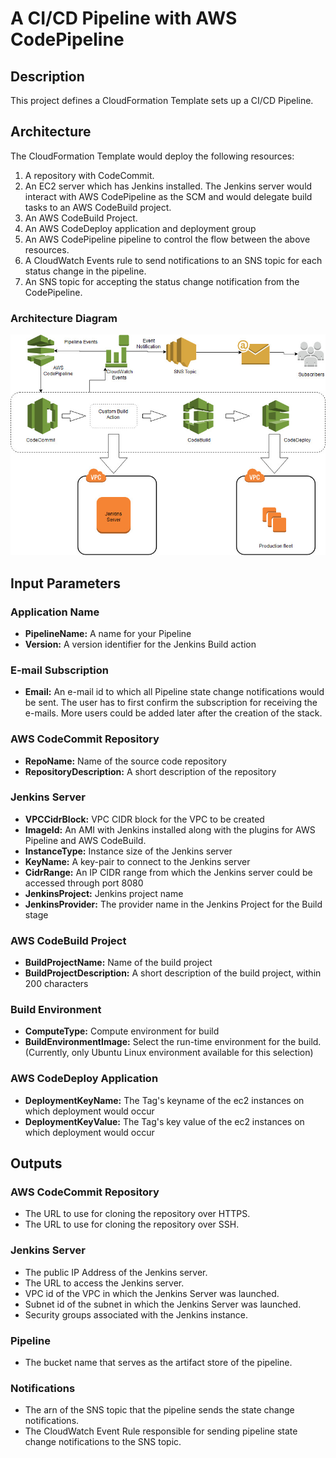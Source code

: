 # A CI/CD Pipeline with AWS CodePipeline

## Description
This project defines a CloudFormation Template sets up a CI/CD Pipeline.

## Architecture
The CloudFormation Template would deploy the following resources:  
1. A repository with CodeCommit.
1. An EC2 server which has Jenkins installed. The Jenkins server would interact with AWS CodePipeline as the SCM and would delegate build tasks to an AWS CodeBuild project.
1. An AWS CodeBuild Project.
1. An AWS CodeDeploy application and deployment group
1. An AWS CodePipeline pipeline to control the flow between the above resources.
1. A CloudWatch Events rule to send notifications to an SNS topic for each status change in the pipeline.
1. An SNS topic for accepting the status change notification from the CodePipeline.


### Architecture Diagram
![ci-cd-pipeline](assets/ci-cd-pipeline.jpg?sanitize=true)

## Input Parameters

### Application Name
- **PipelineName:** A name for your Pipeline 
- **Version:** A version identifier for the Jenkins Build action

### E-mail Subscription
- **Email:** An e-mail id to which all Pipeline state change notifications would be sent. The user has to first confirm the subscription for receiving the e-mails. More users could be added later after the creation of the stack.  

### AWS CodeCommit Repository
- **RepoName:** Name of the source code repository
- **RepositoryDescription:** A short description of the repository

### Jenkins Server
- **VPCCidrBlock:** VPC CIDR block for the VPC to be created
- **ImageId:** An AMI with Jenkins installed along with the plugins for AWS Pipeline and AWS CodeBuild.
- **InstanceType:** Instance size of the Jenkins server
- **KeyName:** A key-pair to connect to the Jenkins server
- **CidrRange:** An IP CIDR range from which the Jenkins server could be accessed through port 8080
- **JenkinsProject:** Jenkins project name
- **JenkinsProvider:** The provider name in the Jenkins Project for the Build stage

### AWS CodeBuild Project
- **BuildProjectName:** Name of the build project
- **BuildProjectDescription:** A short description of the build project, within 200 characters

### Build Environment
- **ComputeType:** Compute environment for build
- **BuildEnvironmentImage:** Select the run-time environment for the build. (Currently, only Ubuntu Linux environment available for this selection)

### AWS CodeDeploy Application
- **DeploymentKeyName:** The Tag's keyname of the ec2 instances on which deployment would occur
- **DeploymentKeyValue:** The Tag's key value of the ec2 instances on which deployment would occur

## Outputs

### AWS CodeCommit Repository
- The URL to use for cloning the repository over HTTPS.  
- The URL to use for cloning the repository over SSH.  
  
### Jenkins Server
- The public IP Address of the Jenkins server.  
- The URL to access the Jenkins server.  
- VPC id of the VPC in which the Jenkins Server was launched.
- Subnet id of the subnet in which the Jenkins Server was launched.
- Security groups associated with the Jenkins instance.

### Pipeline
- The bucket name that serves as the artifact store of the pipeline.
  
### Notifications
- The arn of the SNS topic that the pipeline sends the state change notifications.
- The CloudWatch Event Rule responsible for sending pipeline state change notifications to the SNS topic.